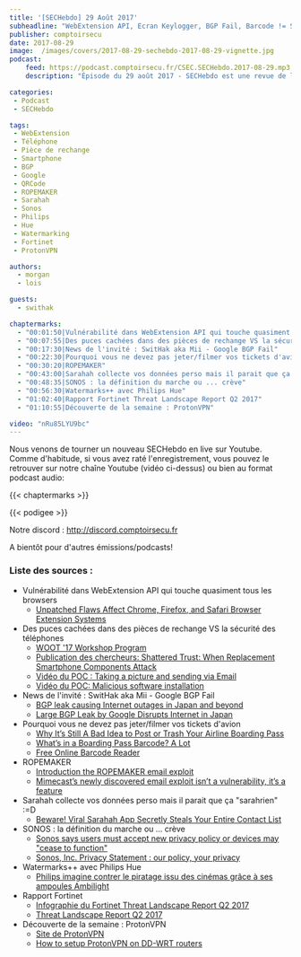 ```yaml
---
title: '[SECHebdo] 29 Août 2017'
subheadline: "WebExtension API, Ecran Keylogger, BGP Fail, Barcode != Sécurité, RopeMaker, Sarahah, Sonos & CGU, Watermark Hue, ProtonVPN, etc."
publisher: comptoirsecu
date: 2017-08-29
image:  /images/covers/2017-08-29-sechebdo-2017-08-29-vignette.jpg
podcast:
    feed: https://podcast.comptoirsecu.fr/CSEC.SECHebdo.2017-08-29.mp3
    description: "Épisode du 29 août 2017 - SECHebdo est une revue de l'actualité cybersécurité réalisé en live sur Youtube, généralement le mardi soir."

categories:
 - Podcast
 - SECHebdo

tags:
 - WebExtension
 - Téléphone
 - Pièce de rechange
 - Smartphone
 - BGP
 - Google
 - QRCode
 - ROPEMAKER
 - Sarahah
 - Sonos
 - Philips
 - Hue
 - Watermarking
 - Fortinet
 - ProtonVPN

authors:
  - morgan
  - lois

guests:
  - swithak

chaptermarks:
  - "00:01:50|Vulnérabilité dans WebExtension API qui touche quasiment tous les browsers"
  - "00:07:55|Des puces cachées dans des pièces de rechange VS la sécurité des smartphones"
  - "00:17:30|News de l'invité : SwitHak aka Mii - Google BGP Fail"
  - "00:22:30|Pourquoi vous ne devez pas jeter/filmer vos tickets d'avion"
  - "00:30:20|ROPEMAKER"
  - "00:43:00|Sarahah collecte vos données perso mais il parait que ça \"sarahrien\" :=D"
  - "00:48:35|SONOS : la définition du marche ou ... crève"
  - "00:56:30|Watermarks++ avec Philips Hue"
  - "01:02:40|Rapport Fortinet Threat Landscape Report Q2 2017"
  - "01:10:55|Découverte de la semaine : ProtonVPN"

video: "nRu85LYU9bc"
---
```


Nous venons de tourner un nouveau SECHebdo en live sur Youtube. Comme d'habitude, si vous avez raté l'enregistrement, vous pouvez le retrouver sur notre chaîne Youtube (vidéo ci-dessus) ou bien au format podcast audio:

{{< chaptermarks >}}

{{< podigee >}}

Notre discord : <http://discord.comptoirsecu.fr>

A bientôt pour d'autres émissions/podcasts!

### Liste des sources :

* Vulnérabilité dans WebExtension API qui touche quasiment tous les browsers
    * [Unpatched Flaws Affect Chrome, Firefox, and Safari Browser Extension Systems](https://www.bleepingcomputer.com/news/security/unpatched-flaws-affect-chrome-firefox-and-safari-browser-extension-systems/)
* Des puces cachées dans des pièces de rechange VS la sécurité des téléphones
    * [WOOT '17 Workshop Program](https://www.usenix.org/conference/woot17/workshop-program)
    * [Publication des chercheurs: Shattered Trust: When Replacement Smartphone Components Attack](https://iss.oy.ne.ro/Shattered.pdf)
    * [Vidéo du POC : Taking a picture and sending via Email](https://www.youtube.com/watch?v=16SGrrMWYYU)
    * [Vidéo du POC: Malicious software installation](https://www.youtube.com/watch?v=rRvsFiCJwDA)
* News de l'invité : SwitHak aka Mii - Google BGP Fail
    * [BGP leak causing Internet outages in Japan and beyond](https://bgpmon.net/bgp-leak-causing-internet-outages-in-japan-and-beyond/)
    * [Large BGP Leak by Google Disrupts Internet in Japan](https://dyn.com/blog/large-bgp-leak-by-google-disrupts-internet-in-japan/)
* Pourquoi vous ne devez pas jeter/filmer vos tickets d'avion
    * [Why It’s Still A Bad Idea to Post or Trash Your Airline Boarding Pass](https://krebsonsecurity.com/2017/08/why-its-still-a-bad-idea-to-post-or-trash-your-airline-boarding-pass/)
    * [What’s in a Boarding Pass Barcode? A Lot](https://krebsonsecurity.com/2015/10/whats-in-a-boarding-pass-barcode-a-lot/)
    * [Free Online Barcode Reader](https://online-barcode-reader.inliteresearch.com/)
* ROPEMAKER
    * [Introduction the ROPEMAKER email exploit](https://www.mimecast.com/blog/2017/08/introducing-the-ropemaker-email-exploit/)
    * [Mimecast’s newly discovered email exploit isn’t a vulnerability, it’s a feature](http://www.csoonline.com/article/3218706/security/email-security-vendor-claims-to-have-discovered-a-new-email-exploit.html)
* Sarahah collecte vos données perso mais il parait que ça \"sarahrien\" :=D
    * [Beware! Viral Sarahah App Secretly Steals Your Entire Contact List](https://thehackernews.com/2017/08/sarahah-privacy.html)
* SONOS : la définition du marche ou ... crève
    * [Sonos says users must accept new privacy policy or devices may "cease to function"](http://www.zdnet.com/article/sonos-accept-new-privacy-policy-speakers-cease-to-function/)
    * [Sonos, Inc. Privacy Statement : our policy, your privacy](http://www.sonos.com/en-us/legal/privacy#functional-data)
* Watermarks++ avec Philips Hue
    * [Philips imagine contrer le piratage issu des cinémas grâce à ses ampoules Ambilight](http://www.numerama.com/tech/284338-philips-imagine-contrer-le-piratage-issu-des-cinemas-grace-a-ses-ampoules-ambilight.htm)
* Rapport Fortinet
    * [Infographie du Fortinet Threat Landscape Report Q2 2017](https://www.fortinet.com/content/dam/fortinet/assets/infographics/fortinet-infographic-threat-report-q2-2017.pdf)
    * [Threat Landscape Report Q2 2017](https://www.fortinet.com/fortiguard/threat-intelligence/threat-landscape.html)
* Découverte de la semaine : ProtonVPN
    * [Site de ProtonVPN](https://protonvpn.com/)
    * [How to setup ProtonVPN on DD-WRT routers](https://protonvpn.com/support/vpn-router-ddwrt/)

